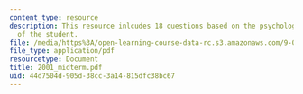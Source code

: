 ```yaml
---
content_type: resource
description: This resource inlcudes 18 questions based on the psychological understanding
  of the student.
file: /media/https%3A/open-learning-course-data-rc.s3.amazonaws.com/9-00-introduction-to-psychology-fall-2004/44d7504d905d38cc3a14815dfc38bc67_2001_midterm.pdf
file_type: application/pdf
resourcetype: Document
title: 2001_midterm.pdf
uid: 44d7504d-905d-38cc-3a14-815dfc38bc67
---
```

